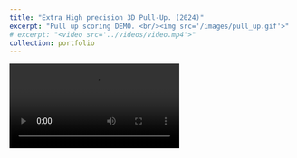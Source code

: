 ```yaml
---
title: "Extra High precision 3D Pull-Up. (2024)"
excerpt: "Pull up scoring DEMO. <br/><img src='/images/pull_up.gif'>"
# excerpt: "<video src='../videos/video.mp4'>"
collection: portfolio
---
```



<video src="/videos/pull_up.mp4" controls style="max-width: 700px;">
  Your browser does not support the video tag.
</video>


